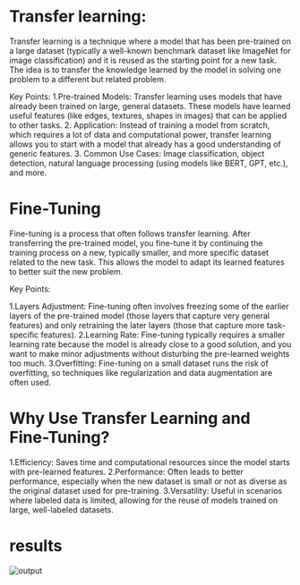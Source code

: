 # Transfer learning:

Transfer learning is a technique where a model that has been pre-trained on a large dataset (typically a well-known benchmark dataset like ImageNet for image classification) and it is  reused as the starting point for a new task. The idea is to transfer the knowledge learned by the model in solving one problem to a different but related problem.

Key Points:
1.Pre-trained Models: Transfer learning uses models that have already been trained on large, general datasets. These models have learned useful features (like edges, textures, shapes in images) that can be applied to other tasks.
2. Application: Instead of training a model from scratch, which requires a lot of data and computational power, transfer learning allows you to start with a model that already has a good understanding of generic features.
3. Common Use Cases: Image classification, object detection, natural language processing (using models like BERT, GPT, etc.), and more.

# Fine-Tuning

Fine-tuning is a process that often follows transfer learning. After transferring the pre-trained model, you fine-tune it by continuing the training process on a new, typically smaller, and more specific dataset related to the new task. This allows the model to adapt its learned features to better suit the new problem.

Key Points:

1.Layers Adjustment: Fine-tuning often involves freezing some of the earlier layers of the pre-trained model (those layers that capture very general features) and only retraining the later layers (those that capture more task-specific features).
2.Learning Rate: Fine-tuning typically requires a smaller learning rate because the model is already close to a good solution, and you want to make minor adjustments without disturbing the pre-learned weights too much.
3.Overfitting: Fine-tuning on a small dataset runs the risk of overfitting, so techniques like regularization and data augmentation are often used.

# Why Use Transfer Learning and Fine-Tuning?

1.Efficiency: Saves time and computational resources since the model starts with pre-learned features.
2.Performance: Often leads to better performance, especially when the new dataset is small or not as diverse as the original dataset used for pre-training.
3.Versatility: Useful in scenarios where labeled data is limited, allowing for the reuse of models trained on large, well-labeled datasets.

# results
![output](https://github.com/user-attachments/assets/d38c77e2-1e68-4d60-8f6a-ff56afd17622)
